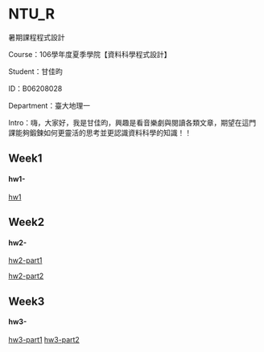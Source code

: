 # NTU_R
暑期課程程式設計

Course：106學年度夏季學院【資料科學程式設計】

Student：甘佳昀

ID：B06208028

Department：臺大地理一

Intro：嗨，大家好，我是甘佳昀，興趣是看音樂劇與閱讀各類文章，期望在這門課能夠鍛鍊如何更靈活的思考並更認識資料科學的知識！！

## Week1

#### hw1- 
[hw1](https://clairekan.github.io/NTU_R/week1/homework1.html)



## Week2

#### hw2- 
[hw2-part1](https://clairekan.github.io/NTU_R/week2/task1.html)

[hw2-part2](https://clairekan.github.io/NTU_R/week2/Task2%20(2).html)


## Week3

#### hw3-
[hw3-part1](https://clairekan.github.io/NTU_R/week3/hw1.html)
[hw3-part2](https://clairekan.github.io/NTU_R/week3/hw2.html)
